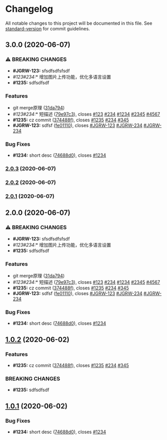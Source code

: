 # Changelog

All notable changes to this project will be documented in this file. See [standard-version](https://github.com/conventional-changelog/standard-version) for commit guidelines.

## 3.0.0 (2020-06-07)


### ⚠ BREAKING CHANGES

* **#JGRW-123:** sfsdfsdfsfsdf
* **#123*#234:** 增加图片上传功能，优化多语言设置
* **#1235:** sdfsdfsdf

### Features

* git merge原理 ([31da794](http://git.ztosys.com/FinanceInformation/finance-web/commit/31da79425140192ffa6a094e99625311febc3dd1))
* **#123*#234:** 短描述 ([79e97c3](http://git.ztosys.com/FinanceInformation/finance-web/commit/79e97c30447b0ac765104b409be8db5136864136)), closes [#123](http://jira.dev.ztosys.com/browse/) [#234](http://jira.dev.ztosys.com/browse/) [#1234](http://jira.dev.ztosys.com/browse/) [#2345](http://jira.dev.ztosys.com/browse/) [#4567](http://jira.dev.ztosys.com/browse/)
* **#1235:** cz commit ([374488f](http://git.ztosys.com/FinanceInformation/finance-web/commit/374488fef66a340ca86b70ab01e496f0df768185)), closes [#1235](http://jira.dev.ztosys.com/browse/) [#234](http://jira.dev.ztosys.com/browse/) [#345](http://jira.dev.ztosys.com/browse/)
* **#JGRW-123:** sdfsf ([fe01110](http://git.ztosys.com/FinanceInformation/finance-web/commit/fe01110f0b06242309375b3662cb56a1f3f8728d)), closes [#JGRW-123](http://jira.dev.ztosys.com/browse/) [#JGRW-234](http://jira.dev.ztosys.com/browse/) [#JGRW-234](http://jira.dev.ztosys.com/browse/)


### Bug Fixes

* **#1234:** short desc ([74688d0](http://git.ztosys.com/FinanceInformation/finance-web/commit/74688d0c97f2f8ac3bdc9f9b5b81bce99ac24c1c)), closes [#1234](http://jira.dev.ztosys.com/browse/)

### [2.0.3](http://git.ztosys.com/FinanceInformation/finance-web/compare/v2.0.2...v2.0.3) (2020-06-07)

### [2.0.2](http://git.ztosys.com/FinanceInformation/finance-web/compare/v2.0.1...v2.0.2) (2020-06-07)

### [2.0.1](http://git.ztosys.com/FinanceInformation/finance-web/compare/v2.0.0...v2.0.1) (2020-06-07)

## 2.0.0 (2020-06-07)


### ⚠ BREAKING CHANGES

* **#JGRW-123:** sfsdfsdfsfsdf
* **#123*#234:** 增加图片上传功能，优化多语言设置
* **#1235:** sdfsdfsdf

### Features

* git merge原理 ([31da794](https://github.com/pient/zto-share/commit/31da79425140192ffa6a094e99625311febc3dd1))
* **#123*#234:** 短描述 ([79e97c3](https://github.com/pient/zto-share/commit/79e97c30447b0ac765104b409be8db5136864136)), closes [#123](https://github.com/pient/zto-share/issues/123) [#234](https://github.com/pient/zto-share/issues/234) [#1234](https://github.com/pient/zto-share/issues/1234) [#2345](https://github.com/pient/zto-share/issues/2345) [#4567](https://github.com/pient/zto-share/issues/4567)
* **#1235:** cz commit ([374488f](https://github.com/pient/zto-share/commit/374488fef66a340ca86b70ab01e496f0df768185)), closes [#1235](https://github.com/pient/zto-share/issues/1235) [#234](https://github.com/pient/zto-share/issues/234) [#345](https://github.com/pient/zto-share/issues/345)
* **#JGRW-123:** sdfsf ([fe01110](https://github.com/pient/zto-share/commit/fe01110f0b06242309375b3662cb56a1f3f8728d)), closes [#JGRW-123](https://github.com/pient/zto-share/issues/JGRW-123) [#JGRW-234](https://github.com/pient/zto-share/issues/JGRW-234) [#JGRW-234](https://github.com/pient/zto-share/issues/JGRW-234)


### Bug Fixes

* **#1234:** short desc ([74688d0](https://github.com/pient/zto-share/commit/74688d0c97f2f8ac3bdc9f9b5b81bce99ac24c1c)), closes [#1234](https://github.com/pient/zto-share/issues/1234)

## [1.0.2](https://github.com/pient/zto-share/compare/v1.0.1...v1.0.2) (2020-06-02)


### Features

* **#1235:** cz commit ([374488f](https://github.com/pient/zto-share/commit/374488fef66a340ca86b70ab01e496f0df768185)), closes [#1235](https://github.com/pient/zto-share/issues/1235) [#234](https://github.com/pient/zto-share/issues/234) [#345](https://github.com/pient/zto-share/issues/345)


### BREAKING CHANGES

* **#1235:** sdfsdfsdf



## [1.0.1](https://github.com/pient/zto-share/compare/74688d0c97f2f8ac3bdc9f9b5b81bce99ac24c1c...v1.0.1) (2020-06-02)


### Bug Fixes

* **#1234:** short desc ([74688d0](https://github.com/pient/zto-share/commit/74688d0c97f2f8ac3bdc9f9b5b81bce99ac24c1c)), closes [#1234](https://github.com/pient/zto-share/issues/1234)
